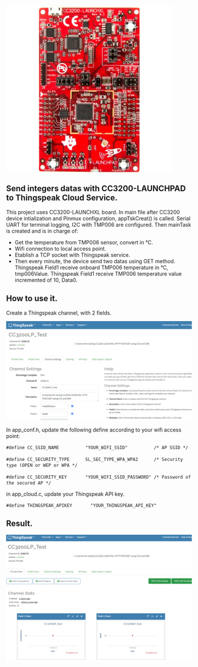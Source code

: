 ![CC3200LP!](/img/cc3200.png "")

## Send integers datas with CC3200-LAUNCHPAD to Thingspeak Cloud Service.
This project uses CC3200-LAUNCHXL board. 
In main file after CC3200 device intialization and Pinmux configuration, appTskCreat() is called.
Serial UART for terminal logging, I2C with TMP006 are configured.
Then mainTask is created and is in charge of:
- Get the temperature from TMP006 sensor, convert in °C.
- Wifi connection to local access point.
- Etablish a TCP socket with Thingspeak service.
- Then every minute, the device send two datas using GET method.
  Thingspeak Field1 receive onboard TMP006 temperature in °C, tmp006Value.
  Thingspeak Field1 receive TMP006 temperature value incremented of 10, Data0.

## How to use it. 
Create a Thingspeak channel, with 2 fields.

![Thingspeak Channel settings!](/img/Thinkspeak_channel_settings.png "")

In app_conf.h, update the following define according to your wifi access point:
```
#define CC_SSID_NAME          "YOUR_WIFI_SSID"          /* AP SSID */

#define CC_SECURITY_TYPE      SL_SEC_TYPE_WPA_WPA2      /* Security type (OPEN or WEP or WPA */

#define CC_SECURITY_KEY       "YOUR_WIFI_SSID_PASSWORD" /* Password of the secured AP */
```

in app_cloud.c, update your Thingspeak API key.  
```
#define THINGSPEAK_APIKEY       "YOUR_THINGSPEAK_API_KEY"
```

## Result.
![Thingspeak Channel Visualization!](/img/Thinkspeak_channel.png "")
